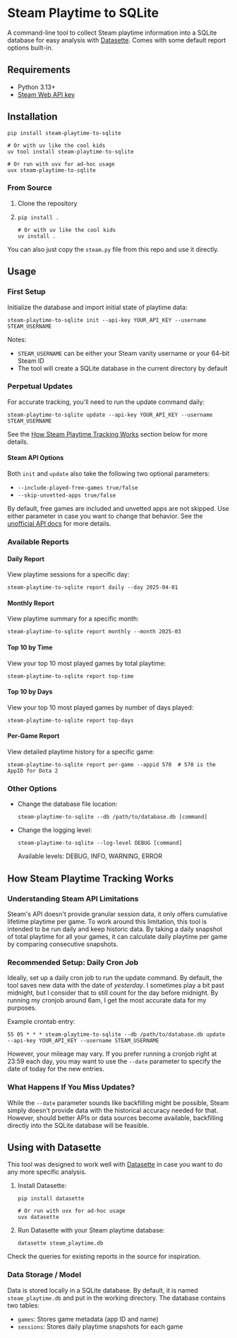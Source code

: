 # Steam Playtime to SQLite

A command-line tool to collect Steam playtime information into a SQLite database for easy analysis with [Datasette](#using-with-datasette). Comes with some default report options built-in.

## Requirements

- Python 3.13+
- [Steam Web API key](https://steamcommunity.com/dev/apikey)

## Installation

```shell
pip install steam-playtime-to-sqlite

# Or with uv like the cool kids
uv tool install steam-playtime-to-sqlite

# Or run with uvx for ad-hoc usage
uvx steam-playtime-to-sqlite
```

### From Source

1. Clone the repository
2. ```shell
   pip install .
   
   # Or with uv like the cool kids
   uv install .
   ```

You can also just copy the `steam.py` file from this repo and use it directly.

## Usage

### First Setup

Initialize the database and import initial state of playtime data:

```shell
steam-playtime-to-sqlite init --api-key YOUR_API_KEY --username STEAM_USERNAME
```

Notes:
- `STEAM_USERNAME` can be either your Steam vanity username or your 64-bit Steam ID
- The tool will create a SQLite database in the current directory by default

### Perpetual Updates

For accurate tracking, you'll need to run the update command daily:

```shell
steam-playtime-to-sqlite update --api-key YOUR_API_KEY --username STEAM_USERNAME
```

See the [How Steam Playtime Tracking Works](#how-steam-playtime-tracking-works) section below for more details.

#### Steam API Options

Both `init` and `update` also take the following two optional parameters:

- `--include-played-free-games true/false`
- `--skip-unvetted-apps true/false`

By default, free games are included and unvetted apps are not skipped. Use either
parameter in case you want to change that behavior. See the [unofficial API docs](https://steamapi.xpaw.me/#IPlayerService/GetOwnedGames)
for more details.

### Available Reports

#### Daily Report

View playtime sessions for a specific day:

```shell
steam-playtime-to-sqlite report daily --day 2025-04-01
```

#### Monthly Report

View playtime summary for a specific month:

```shell
steam-playtime-to-sqlite report monthly --month 2025-03
```

#### Top 10 by Time

View your top 10 most played games by total playtime:

```shell
steam-playtime-to-sqlite report top-time
```

#### Top 10 by Days

View your top 10 most played games by number of days played:

```shell
steam-playtime-to-sqlite report top-days
```

#### Per-Game Report

View detailed playtime history for a specific game:

```shell
steam-playtime-to-sqlite report per-game --appid 570  # 570 is the AppID for Dota 2
```

### Other Options

- Change the database file location:
  ```shell
  steam-playtime-to-sqlite --db /path/to/database.db [command]
  ```

- Change the logging level:
  ```shell
  steam-playtime-to-sqlite --log-level DEBUG [command]
  ```
  Available levels: DEBUG, INFO, WARNING, ERROR

## How Steam Playtime Tracking Works

### Understanding Steam API Limitations

Steam's API doesn't provide granular session data, it only offers cumulative lifetime playtime per game. To work around this limitation, this tool is intended to be run daily and keep historic data. By taking a daily snapshot of total playtime for all your games, it can calculate daily playtime per game by comparing consecutive snapshots.

### Recommended Setup: Daily Cron Job

Ideally, set up a daily cron job to run the update command. By default, the tool saves new data with the date of _yesterday_. I sometimes play a bit past midnight, but I consider that to still count for the day before midnight. By running my cronjob around 6am, I get the most accurate data for my purposes.

Example crontab entry:

```crontab
55 05 * * * steam-playtime-to-sqlite --db /path/to/database.db update --api-key YOUR_API_KEY --username STEAM_USERNAME
```

However, your mileage may vary. If you prefer running a cronjob right at 23:59 each day, you may want to use the `--date` parameter to specify the date of today for the new entries.

### What Happens If You Miss Updates?

While the `--date` parameter sounds like backfilling might be possible, Steam simply doesn't provide data with the historical accuracy needed for that. However, should better APIs or data sources become available, backfilling directly into the SQLite database will be feasible.

## Using with Datasette

This tool was designed to work well with [Datasette](https://datasette.io/) in case you want to do any more specific analysis.

1. Install Datasette:
   ```shell
   pip install datasette

   # Or run with uvx for ad-hoc usage
   uvx datasette
   ```

2. Run Datasette with your Steam playtime database:
   ```shell
   datasette steam_playtime.db
   ```

Check the queries for existing reports in the source for inspiration.

### Data Storage / Model

Data is stored locally in a SQLite database. By default, it is named `steam_playtime.db` and put in the working directory. The database contains two tables:

- `games`: Stores game metadata (app ID and name)
- `sessions`: Stores daily playtime snapshots for each game
